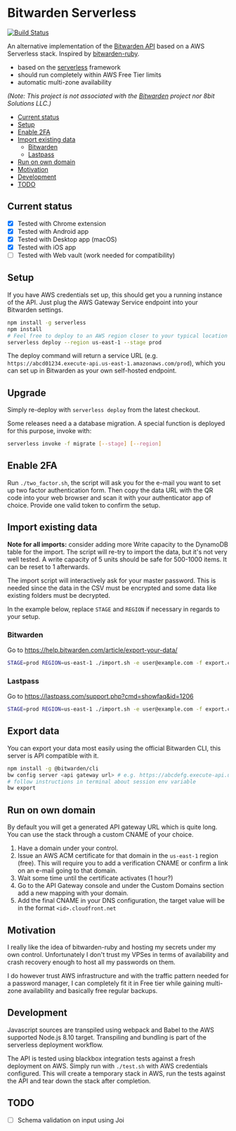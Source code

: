 # Bitwarden Serverless

[![Build Status](https://travis-ci.org/vvondra/bitwarden-serverless.svg?branch=master)](https://travis-ci.org/vvondra/bitwarden-serverless)

An alternative implementation of the [Bitwarden API](https://github.com/bitwarden/core) based on a AWS Serverless stack. Inspired by [bitwarden-ruby](https://github.com/jcs/bitwarden-ruby).

  - based on the [serverless](https://serverless.com/) framework
  - should run completely within AWS Free Tier limits
  - automatic multi-zone availability

*(Note: This project is not associated with the [Bitwarden](https://bitwarden.com/) project nor 8bit Solutions LLC.)*

  * [Current status](#current-status)
  * [Setup](#setup)
  * [Enable 2FA](#enable-2fa)
  * [Import existing data](#import-existing-data)
    + [Bitwarden](#bitwarden)
    + [Lastpass](#lastpass)
  * [Run on own domain](#run-on-own-domain)
  * [Motivation](#motivation)
  * [Development](#development)
  * [TODO](#todo)

## Current status

- [x] Tested with Chrome extension
- [x] Tested with Android app
- [x] Tested with Desktop app (macOS)
- [x] Tested with iOS app
- [ ] Tested with Web vault (work needed for compatibility)

## Setup

If you have AWS credentials set up, this should get you a running instance of the API. Just plug the AWS Gateway Service endpoint into your Bitwarden settings.

```bash
npm install -g serverless
npm install
# Feel free to deploy to an AWS region closer to your typical location
serverless deploy --region us-east-1 --stage prod
```

The deploy command will return a service URL (e.g. `https://abcd01234.execute-api.us-east-1.amazonaws.com/prod`), which you can set up in Bitwarden as your own self-hosted endpoint.

## Upgrade

Simply re-deploy with `serverless deploy` from the latest checkout.

Some releases need a a database migration. A special function is deployed for this purpose, invoke with:
```bash
serverless invoke -f migrate [--stage] [--region]
```

## Enable 2FA

Run `./two_factor.sh`, the script will ask you for the e-mail you want to set up two factor authentication form. Then copy the data URL with the QR code into your web browser and scan it with your authenticator app of choice. Provide one valid token to confirm the setup.

## Import existing data

**Note for all imports:** consider adding more Write capacity to the DynamoDB table for the import. The script will re-try to import the data, but it's not very well tested. A write capacity of 5 units should be safe for 500-1000 items. It can be reset to 1 afterwards.

The import script will interactively ask for your master password. This is needed since the data in the CSV must be encrypted and some data like existing folders must be decrypted.

In the example below, replace `STAGE` and `REGION` if necessary in regards to your setup.

### Bitwarden

Go to https://help.bitwarden.com/article/export-your-data/

```bash
STAGE=prod REGION=us-east-1 ./import.sh -e user@example.com -f export.csv -p bitwarden
```

### Lastpass

Go to https://lastpass.com/support.php?cmd=showfaq&id=1206

```bash
STAGE=prod REGION=us-east-1 ./import.sh -e user@example.com -f export.csv -p lastpass
```

## Export data

You can export your data most easily using the official Bitwarden CLI, this server is API compatible with it.

```bash
npm install -g @bitwarden/cli
bw config server <api gateway url> # e.g. https://abcdefg.execute-api.us-east-1.amazonaws.com/prod/
# follow instructions in terminal about session env variable
bw export
```

## Run on own domain

By default you will get a generated API gateway URL which is quite long. You can use the stack through a custom CNAME of your choice.

1. Have a domain under your control.
1. Issue an AWS ACM certificate for that domain in the `us-east-1` region (free). This will require you to add a verification CNAME or confirm a link on an e-mail going to that domain.
1. Wait some time until the certificate activates (1 hour?)
1. Go to the API Gateway console and under the Custom Domains section add a new mapping with your domain.
1. Add the final CNAME in your DNS configuration, the target value will be in the format `<id>.cloudfront.net`

## Motivation

I really like the idea of bitwarden-ruby and hosting my secrets under my own control. Unfortunately I don't trust my VPSes in terms of availability and crash recovery enough to host all my passwords on them.

I do however trust AWS infrastructure and with the traffic pattern needed for a password manager, I can completely fit it in Free tier while gaining multi-zone availability and basically free regular backups.

## Development

Javascript sources are transpiled using webpack and Babel to the AWS supported Node.js 8.10 target. Transpiling and bundling is part of the serverless deployment workflow.

The API is tested using blackbox integration tests against a fresh deployment on AWS. Simply run with `./test.sh` with AWS credentials configured. This will create a temporary stack in AWS, run the tests against the API and tear down the stack after completion.

## TODO

- [ ] Schema validation on input using Joi
